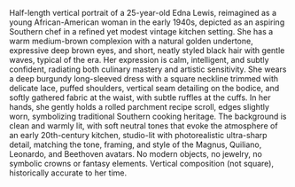 Half-length vertical portrait of a 25-year-old Edna Lewis, reimagined as a young African-American woman in the early 1940s, depicted as an aspiring Southern chef in a refined yet modest vintage kitchen setting. She has a warm medium-brown complexion with a natural golden undertone, expressive deep brown eyes, and short, neatly styled black hair with gentle waves, typical of the era. Her expression is calm, intelligent, and subtly confident, radiating both culinary mastery and artistic sensitivity. She wears a deep burgundy long-sleeved dress with a square neckline trimmed with delicate lace, puffed shoulders, vertical seam detailing on the bodice, and softly gathered fabric at the waist, with subtle ruffles at the cuffs. In her hands, she gently holds a rolled parchment recipe scroll, edges slightly worn, symbolizing traditional Southern cooking heritage. The background is clean and warmly lit, with soft neutral tones that evoke the atmosphere of an early 20th-century kitchen, studio-lit with photorealistic ultra-sharp detail, matching the tone, framing, and style of the Magnus, Quiliano, Leonardo, and Beethoven avatars. No modern objects, no jewelry, no symbolic crowns or fantasy elements. Vertical composition (not square), historically accurate to her time.
